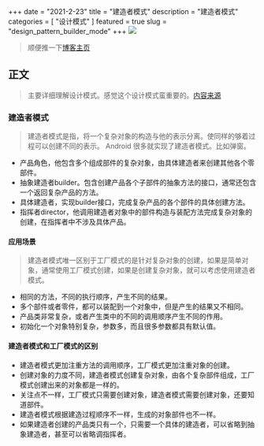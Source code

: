 +++
date = "2021-2-23"
title = "建造者模式"
description = "建造者模式"
categories = [
    "设计模式"
]
featured = true
slug = "design_pattern_builder_mode"
+++
![](https://gitee.com/lalalaxiaowifi/pictures/raw/master/image/%E6%97%A5%E5%B8%B8%E6%90%AC%E7%A0%96%E5%A4%B4.png)
> 顺便推一下[博客主页](http://lalalaxiaowifi.gitee.io/pictures/)
## 正文
> 主要详细理解设计模式。感觉这个设计模式蛮重要的。[内容来源](http://c.biancheng.net/view/1330.html)
### 建造者模式
> 建造者模式是指，将一个复杂对象的构造与他的表示分离。使同样的够着过程可以创建不同的表示。
> Android 很多就实现了建造者模式。比如弹窗。

* 产品角色，他包含多个组成部件的复杂对象，由具体建造者来创建其他各个零部件。
* 抽象建造者builder。包含创建产品各个子部件的抽象方法的接口，通常还包含一个返回复杂产品的方法。
* 具体建造者，实现builder接口，完成复杂产品的各个部件的具体创建方法。
* 指挥者director，他调用建造者对象中的部件构造与装配方法完成复杂对象的创建，在指挥者中不涉及具体产品。

#### 应用场景
> 建造者模式唯一区别于工厂模式的是针对复杂对象的创建，如果是简单对象，通常使用工厂模式创建，如果是创建复杂对象，就可以考虑使用建造者模式。
* 相同的方法，不同的执行顺序，产生不同的结果。
* 多个部件或者零件，都可以装配到一个对象中，但是产生的结果又不相同。
* 产品类非常复杂，或者产生类中的不同的调用顺序产生不同的作用。
* 初始化一个对象特别复杂，参数多，而且很多参数都具有默认值。
#### 建造者模式和工厂模式的区别
* 建造者模式更加注重方法的调用顺序，工厂模式更加注重对象的创建。
* 创建对象的力度不同，建造者模式创建复杂对象，由各个复杂部件组成，工厂模式创建出来的对象都是一样的。
* 关注点不一样，工厂模式只需要创建对象，建造者模式需要创建对象，还要知道部件。
* 建造者模式根据建造过程顺序不一样，生成的对象部件也不一样。
* 如果建造者创建的产品类只有一个，只需要一个具体的建造者，可以省略到抽象建造者，甚至可以省略调指挥者。
